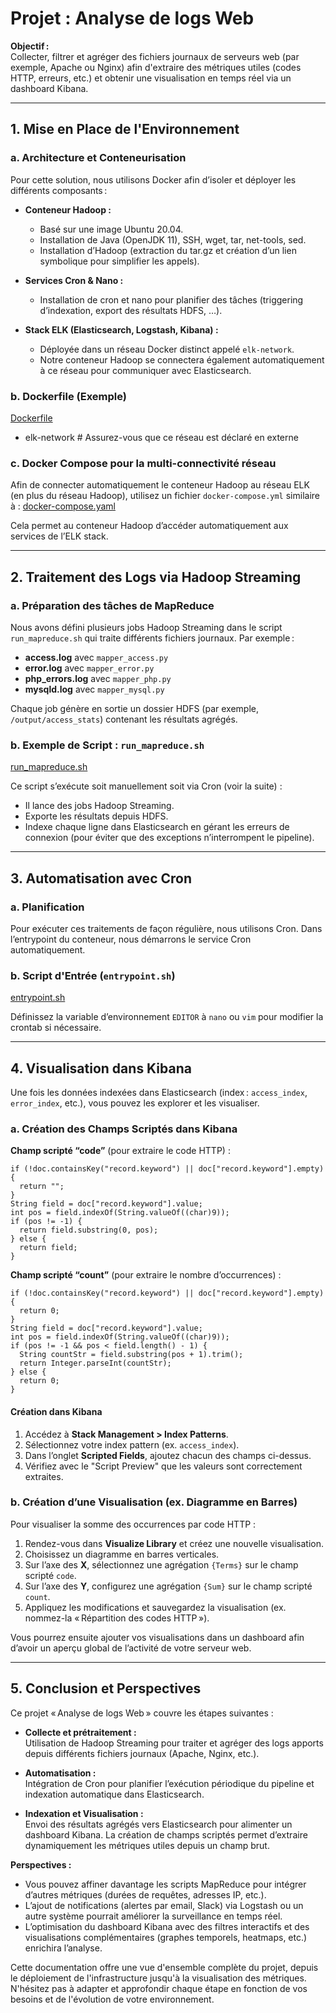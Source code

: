 # Projet : Analyse de logs Web

**Objectif :**  
Collecter, filtrer et agréger des fichiers journaux de serveurs web (par exemple, Apache ou Nginx) afin d'extraire des métriques utiles (codes HTTP, erreurs, etc.) et obtenir une visualisation en temps réel via un dashboard Kibana.

---

## 1. Mise en Place de l'Environnement

### a. Architecture et Conteneurisation

Pour cette solution, nous utilisons Docker afin d’isoler et déployer les différents composants :

- **Conteneur Hadoop :**  
  - Basé sur une image Ubuntu 20.04.
  - Installation de Java (OpenJDK 11), SSH, wget, tar, net-tools, sed.
  - Installation d’Hadoop (extraction du tar.gz et création d’un lien symbolique pour simplifier les appels).

- **Services Cron & Nano :**  
  - Installation de cron et nano pour planifier des tâches (triggering d’indexation, export des résultats HDFS, …).

- **Stack ELK (Elasticsearch, Logstash, Kibana) :**  
  - Déployée dans un réseau Docker distinct appelé `elk-network`.
  - Notre conteneur Hadoop se connectera également automatiquement à ce réseau pour communiquer avec Elasticsearch.

### b. Dockerfile (Exemple)
[Dockerfile](./Dockerfile)
- elk-network   # Assurez-vous que ce réseau est déclaré en externe
### c. Docker Compose pour la multi-connectivité réseau
Afin de connecter automatiquement le conteneur Hadoop au réseau ELK (en plus du réseau Hadoop), utilisez un fichier `docker-compose.yml` similaire à :
[docker-compose.yaml](./docker-compose.yml)

Cela permet au conteneur Hadoop d’accéder automatiquement aux services de l’ELK stack.

---

## 2. Traitement des Logs via Hadoop Streaming

### a. Préparation des tâches de MapReduce

Nous avons défini plusieurs jobs Hadoop Streaming dans le script `run_mapreduce.sh` qui traite différents fichiers journaux. Par exemple :

- **access.log** avec `mapper_access.py`  
- **error.log** avec `mapper_error.py`  
- **php_errors.log** avec `mapper_php.py`  
- **mysqld.log** avec `mapper_mysql.py`

Chaque job génère en sortie un dossier HDFS (par exemple, `/output/access_stats`) contenant les résultats agrégés.

### b. Exemple de Script : `run_mapreduce.sh`
[run_mapreduce.sh](./run_mapreduce.sh)

Ce script s’exécute soit manuellement soit via Cron (voir la suite) :
- Il lance des jobs Hadoop Streaming.
- Exporte les résultats depuis HDFS.
- Indexe chaque ligne dans Elasticsearch en gérant les erreurs de connexion (pour éviter que des exceptions n’interrompent le pipeline).

---

## 3. Automatisation avec Cron

### a. Planification

Pour exécuter ces traitements de façon régulière, nous utilisons Cron. Dans l’entrypoint du conteneur, nous démarrons le service Cron automatiquement.

### b. Script d'Entrée (`entrypoint.sh`)
[entrypoint.sh](./entrypoint.sh)

Définissez la variable d’environnement `EDITOR` à `nano` ou `vim` pour modifier la crontab si nécessaire.

---

## 4. Visualisation dans Kibana

Une fois les données indexées dans Elasticsearch (index : `access_index`, `error_index`, etc.), vous pouvez les explorer et les visualiser.

### a. Création des Champs Scriptés dans Kibana

**Champ scripté “code”** (pour extraire le code HTTP) :

```painless
if (!doc.containsKey("record.keyword") || doc["record.keyword"].empty) {
  return "";
}
String field = doc["record.keyword"].value;
int pos = field.indexOf(String.valueOf((char)9));
if (pos != -1) {
  return field.substring(0, pos);
} else {
  return field;
}
```

**Champ scripté “count”** (pour extraire le nombre d’occurrences) :

```painless
if (!doc.containsKey("record.keyword") || doc["record.keyword"].empty) {
  return 0;
}
String field = doc["record.keyword"].value;
int pos = field.indexOf(String.valueOf((char)9));
if (pos != -1 && pos < field.length() - 1) {
  String countStr = field.substring(pos + 1).trim();
  return Integer.parseInt(countStr);
} else {
  return 0;
}
```

#### Création dans Kibana
1. Accédez à **Stack Management > Index Patterns**.
2. Sélectionnez votre index pattern (ex. `access_index`).
3. Dans l’onglet **Scripted Fields**, ajoutez chacun des champs ci-dessus.
4. Vérifiez avec le "Script Preview" que les valeurs sont correctement extraites.

### b. Création d’une Visualisation (ex. Diagramme en Barres)

Pour visualiser la somme des occurrences par code HTTP :
1. Rendez-vous dans **Visualize Library** et créez une nouvelle visualisation.
2. Choisissez un diagramme en barres verticales.
3. Sur l’axe des **X**, sélectionnez une agrégation `{Terms}` sur le champ scripté `code`.
4. Sur l’axe des **Y**, configurez une agrégation `{Sum}` sur le champ scripté `count`.
5. Appliquez les modifications et sauvegardez la visualisation (ex. nommez-la « Répartition des codes HTTP »).

Vous pourrez ensuite ajouter vos visualisations dans un dashboard afin d’avoir un aperçu global de l’activité de votre serveur web.

---

## 5. Conclusion et Perspectives

Ce projet « Analyse de logs Web » couvre les étapes suivantes :

- **Collecte et prétraitement :**  
  Utilisation de Hadoop Streaming pour traiter et agréger des logs apports depuis différents fichiers journaux (Apache, Nginx, etc.).

- **Automatisation :**  
  Intégration de Cron pour planifier l’exécution périodique du pipeline et indexation automatique dans Elasticsearch.

- **Indexation et Visualisation :**  
  Envoi des résultats agrégés vers Elasticsearch pour alimenter un dashboard Kibana. La création de champs scriptés permet d’extraire dynamiquement les métriques utiles depuis un champ brut.

**Perspectives :**  
- Vous pouvez affiner davantage les scripts MapReduce pour intégrer d’autres métriques (durées de requêtes, adresses IP, etc.).
- L’ajout de notifications (alertes par email, Slack) via Logstash ou un autre système pourrait améliorer la surveillance en temps réel.
- L’optimisation du dashboard Kibana avec des filtres interactifs et des visualisations complémentaires (graphes temporels, heatmaps, etc.) enrichira l’analyse.

Cette documentation offre une vue d'ensemble complète du projet, depuis le déploiement de l'infrastructure jusqu'à la visualisation des métriques. N'hésitez pas à adapter et approfondir chaque étape en fonction de vos besoins et de l'évolution de votre environnement.